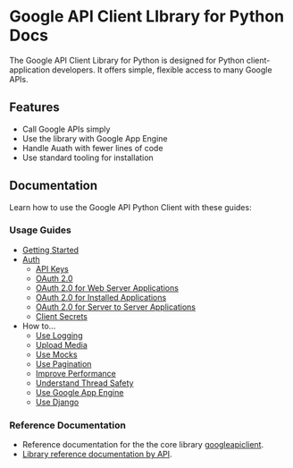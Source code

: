 # Google API Client LIbrary for Python Docs

 The Google API Client Library for Python is designed for Python
client-application developers. It offers simple, flexible
access to many Google APIs.

## Features

- Call Google APIs simply
- Use the library with Google App Engine
- Handle Auath with fewer lines of code
- Use standard tooling for installation

## Documentation

Learn how to use the Google API Python Client with these guides:

### Usage Guides

- [Getting Started](start.md)
- [Auth](auth.md)
  - [API Keys](api-keys.md)
  - [OAuth 2.0](oauth.md)
  - [OAuth 2.0 for Web Server Applications](oauth-web.md)
  - [OAuth 2.0 for Installed Applications](oauth-installed.md)
  - [OAuth 2.0 for Server to Server Applications](oauth-server.md)
  - [Client Secrets](client-secrets.md)
- How to...
  - [Use Logging](logging.md)
  - [Upload Media](media.md)
  - [Use Mocks](mocks.md)
  - [Use Pagination](pagination.md)
  - [Improve Performance](performance.md)
  - [Understand Thread Safety](thread_safety.md)
  - [Use Google App Engine](google_app_engine.md)
  - [Use Django](django.md)

### Reference Documentation

- Reference documentation for the the core library [googleapiclient](http://googleapis.github.io/google-api-python-client/docs/epy/index.html).
- [Library reference documentation by API](dyn/index.md).
